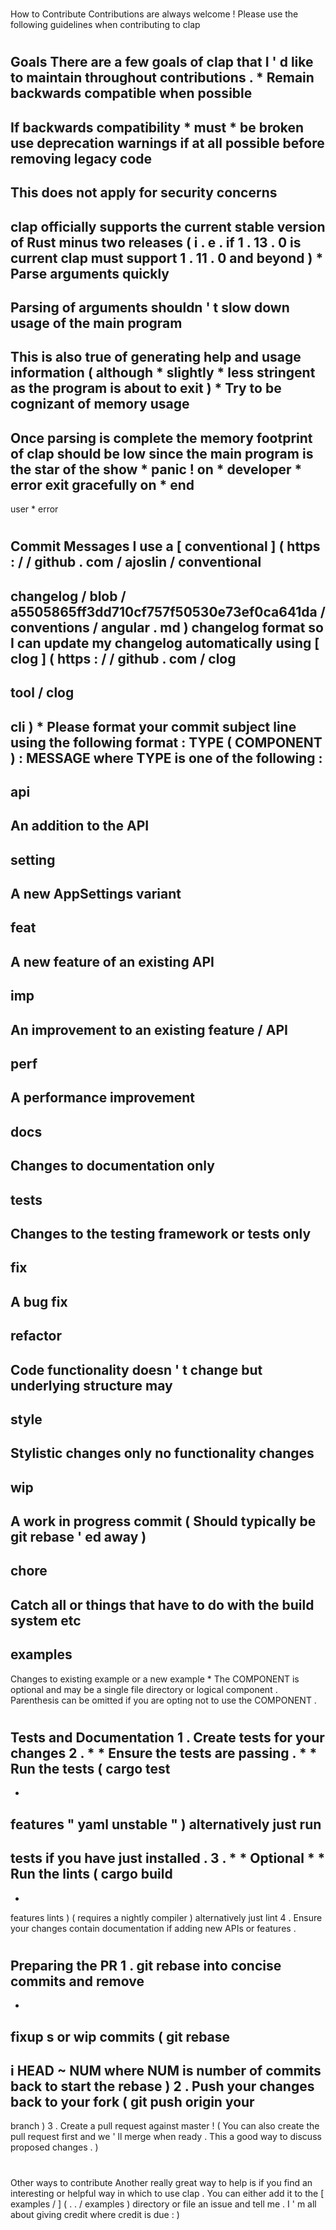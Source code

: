 #
How
to
Contribute
Contributions
are
always
welcome
!
Please
use
the
following
guidelines
when
contributing
to
clap
#
#
Goals
There
are
a
few
goals
of
clap
that
I
'
d
like
to
maintain
throughout
contributions
.
*
Remain
backwards
compatible
when
possible
-
If
backwards
compatibility
*
must
*
be
broken
use
deprecation
warnings
if
at
all
possible
before
removing
legacy
code
-
This
does
not
apply
for
security
concerns
-
clap
officially
supports
the
current
stable
version
of
Rust
minus
two
releases
(
i
.
e
.
if
1
.
13
.
0
is
current
clap
must
support
1
.
11
.
0
and
beyond
)
*
Parse
arguments
quickly
-
Parsing
of
arguments
shouldn
'
t
slow
down
usage
of
the
main
program
-
This
is
also
true
of
generating
help
and
usage
information
(
although
*
slightly
*
less
stringent
as
the
program
is
about
to
exit
)
*
Try
to
be
cognizant
of
memory
usage
-
Once
parsing
is
complete
the
memory
footprint
of
clap
should
be
low
since
the
main
program
is
the
star
of
the
show
*
panic
!
on
*
developer
*
error
exit
gracefully
on
*
end
-
user
*
error
#
#
#
Commit
Messages
I
use
a
[
conventional
]
(
https
:
/
/
github
.
com
/
ajoslin
/
conventional
-
changelog
/
blob
/
a5505865ff3dd710cf757f50530e73ef0ca641da
/
conventions
/
angular
.
md
)
changelog
format
so
I
can
update
my
changelog
automatically
using
[
clog
]
(
https
:
/
/
github
.
com
/
clog
-
tool
/
clog
-
cli
)
*
Please
format
your
commit
subject
line
using
the
following
format
:
TYPE
(
COMPONENT
)
:
MESSAGE
where
TYPE
is
one
of
the
following
:
-
api
-
An
addition
to
the
API
-
setting
-
A
new
AppSettings
variant
-
feat
-
A
new
feature
of
an
existing
API
-
imp
-
An
improvement
to
an
existing
feature
/
API
-
perf
-
A
performance
improvement
-
docs
-
Changes
to
documentation
only
-
tests
-
Changes
to
the
testing
framework
or
tests
only
-
fix
-
A
bug
fix
-
refactor
-
Code
functionality
doesn
'
t
change
but
underlying
structure
may
-
style
-
Stylistic
changes
only
no
functionality
changes
-
wip
-
A
work
in
progress
commit
(
Should
typically
be
git
rebase
'
ed
away
)
-
chore
-
Catch
all
or
things
that
have
to
do
with
the
build
system
etc
-
examples
-
Changes
to
existing
example
or
a
new
example
*
The
COMPONENT
is
optional
and
may
be
a
single
file
directory
or
logical
component
.
Parenthesis
can
be
omitted
if
you
are
opting
not
to
use
the
COMPONENT
.
#
#
#
Tests
and
Documentation
1
.
Create
tests
for
your
changes
2
.
*
*
Ensure
the
tests
are
passing
.
*
*
Run
the
tests
(
cargo
test
-
-
features
"
yaml
unstable
"
)
alternatively
just
run
-
tests
if
you
have
just
installed
.
3
.
*
*
Optional
*
*
Run
the
lints
(
cargo
build
-
-
features
lints
)
(
requires
a
nightly
compiler
)
alternatively
just
lint
4
.
Ensure
your
changes
contain
documentation
if
adding
new
APIs
or
features
.
#
#
#
Preparing
the
PR
1
.
git
rebase
into
concise
commits
and
remove
-
-
fixup
s
or
wip
commits
(
git
rebase
-
i
HEAD
~
NUM
where
NUM
is
number
of
commits
back
to
start
the
rebase
)
2
.
Push
your
changes
back
to
your
fork
(
git
push
origin
your
-
branch
)
3
.
Create
a
pull
request
against
master
!
(
You
can
also
create
the
pull
request
first
and
we
'
ll
merge
when
ready
.
This
a
good
way
to
discuss
proposed
changes
.
)
#
#
#
Other
ways
to
contribute
Another
really
great
way
to
help
is
if
you
find
an
interesting
or
helpful
way
in
which
to
use
clap
.
You
can
either
add
it
to
the
[
examples
/
]
(
.
.
/
examples
)
directory
or
file
an
issue
and
tell
me
.
I
'
m
all
about
giving
credit
where
credit
is
due
:
)
